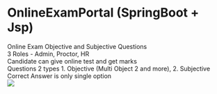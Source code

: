 # OnlineExamPortal (SpringBoot + Jsp)
Online Exam Objective and Subjective Questions <br/>
3 Roles - Admin, Proctor, HR <br/>
Candidate can give online test and get marks <br/>
Questions 2 types 1. Objective (Multi Object 2 and more), 2. Subjective <br/>
Correct Answer is only single option <br/>
<img src="https://nandlal8949.github.io/demo/dashboard.png">
